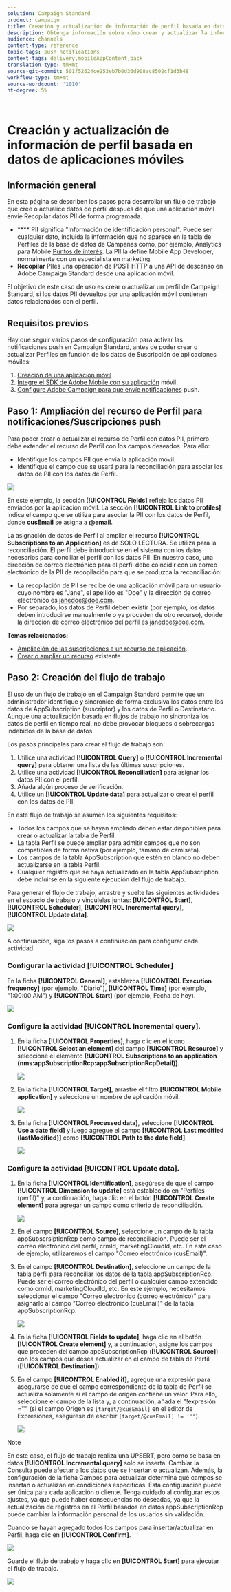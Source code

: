 ```yaml
---
solution: Campaign Standard
product: campaign
title: Creación y actualización de información de perfil basada en datos de aplicaciones móviles
description: Obtenga información sobre cómo crear y actualizar la información de perfil en función de los datos de aplicaciones móviles.
audience: channels
content-type: reference
topic-tags: push-notifications
context-tags: delivery,mobileAppContent,back
translation-type: tm+mt
source-git-commit: 501f52624ce253eb7b0d36d908ac8502cf1d3b48
workflow-type: tm+mt
source-wordcount: '1010'
ht-degree: 5%

---
```



# Creación y actualización de información de perfil basada en datos de aplicaciones móviles

## Información general

En esta página se describen los pasos para desarrollar un flujo de trabajo que cree o actualice datos de perfil después de que una aplicación móvil envíe Recopilar datos PII de forma programada.

* **** PII significa &quot;Información de identificación personal&quot;. Puede ser cualquier dato, incluida la información que no aparece en la tabla de Perfiles de la base de datos de Campañas como, por ejemplo, Analytics para Mobile [Puntos de interés](../../integrating/using/about-campaign-points-of-interest-data-integration.md). La PII la define Mobile App Developer, normalmente con un especialista en marketing.
* **Recopilar** PIIes una operación de POST HTTP a una API de descanso en Adobe Campaign Standard desde una aplicación móvil.

El objetivo de este caso de uso es crear o actualizar un perfil de Campaign Standard, si los datos PII devueltos por una aplicación móvil contienen datos relacionados con el perfil.

## Requisitos previos

Hay que seguir varios pasos de configuración para activar las notificaciones push en Campaign Standard, antes de poder crear o actualizar Perfiles en función de los datos de Suscripción de aplicaciones móviles:

1. [Creación de una aplicación móvil](../../administration/using/configuring-a-mobile-application.md)
1. [Integre el SDK de Adobe Mobile con su aplicación](https://helpx.adobe.com/es/campaign/kb/integrate-mobile-sdk.html) móvil.
1. [Configure Adobe Campaign para que envíe notificaciones](https://helpx.adobe.com/es/campaign/kb/configuring-app-sdkv4.html) push.

## Paso 1: Ampliación del recurso de Perfil para notificaciones/Suscripciones push

Para poder crear o actualizar el recurso de Perfil con datos PII, primero debe extender el recurso de Perfil con los campos deseados. Para ello:

* Identifique los campos PII que envía la aplicación móvil.
* Identifique el campo que se usará para la reconciliación para asociar los datos de PII con los datos de Perfil.

![](assets/update_profile1.png)

En este ejemplo, la sección **[!UICONTROL Fields]** refleja los datos PII enviados por la aplicación móvil. La sección **[!UICONTROL Link to profiles]** indica el campo que se utiliza para asociar la PII con los datos de Perfil, donde **cusEmail** se asigna a **@email**.

La asignación de datos de Perfil al ampliar el recurso **[!UICONTROL Subscriptions to an Application]** es de SOLO LECTURA. Se utiliza para la reconciliación. El perfil debe introducirse en el sistema con los datos necesarios para conciliar el perfil con los datos PII. En nuestro caso, una dirección de correo electrónico para el perfil debe coincidir con un correo electrónico de la PII de recopilación para que se produzca la reconciliación:

* La recopilación de PII se recibe de una aplicación móvil para un usuario cuyo nombre es &quot;Jane&quot;, el apellido es &quot;Doe&quot; y la dirección de correo electrónico es janedoe@doe.com.
* Por separado, los datos de Perfil deben existir (por ejemplo, los datos deben introducirse manualmente o ya proceden de otro recurso), donde la dirección de correo electrónico del perfil es janedoe@doe.com.

**Temas relacionados:**

* [Ampliación de las suscripciones a un recurso de aplicación](../../developing/using/extending-the-subscriptions-to-an-application-resource.md).
* [Crear o ampliar un recurso](../../developing/using/key-steps-to-add-a-resource.md) existente.

## Paso 2: Creación del flujo de trabajo

El uso de un flujo de trabajo en el Campaign Standard permite que un administrador identifique y sincronice de forma exclusiva los datos entre los datos de AppSubscription (suscriptor) y los datos de Perfil o Destinatario. Aunque una actualización basada en flujos de trabajo no sincroniza los datos de perfil en tiempo real, no debe provocar bloqueos o sobrecargas indebidos de la base de datos.

Los pasos principales para crear el flujo de trabajo son:

1. Utilice una actividad **[!UICONTROL Query]** o **[!UICONTROL Incremental query]** para obtener una lista de las últimas suscripciones.
1. Utilice una actividad **[!UICONTROL Reconciliation]** para asignar los datos PII con el perfil.
1. Añada algún proceso de verificación.
1. Utilice un **[!UICONTROL Update data]** para actualizar o crear el perfil con los datos de PII.

En este flujo de trabajo se asumen los siguientes requisitos:

* Todos los campos que se hayan ampliado deben estar disponibles para crear o actualizar la tabla de Perfil.
* La tabla Perfil se puede ampliar para admitir campos que no son compatibles de forma nativa (por ejemplo, tamaño de camiseta).
* Los campos de la tabla AppSubscription que estén en blanco no deben actualizarse en la tabla Perfil.
* Cualquier registro que se haya actualizado en la tabla AppSubscription debe incluirse en la siguiente ejecución del flujo de trabajo.

Para generar el flujo de trabajo, arrastre y suelte las siguientes actividades en el espacio de trabajo y vincúlelas juntas: **[!UICONTROL Start]**, **[!UICONTROL Scheduler]**, **[!UICONTROL Incremental query]**, **[!UICONTROL Update data]**.

![](assets/update_profile0.png)

A continuación, siga los pasos a continuación para configurar cada actividad.

### Configurar la actividad **[!UICONTROL Scheduler]**

En la ficha **[!UICONTROL General]**, establezca **[!UICONTROL Execution frequency]** (por ejemplo, &quot;Diario&quot;), **[!UICONTROL Time]** (por ejemplo, &quot;1:00:00 AM&quot;) y **[!UICONTROL Start]** (por ejemplo, Fecha de hoy).

![](assets/update_profile2.png)

### Configure la actividad **[!UICONTROL Incremental query]**.

1. En la ficha **[!UICONTROL Properties]**, haga clic en el icono **[!UICONTROL Select an element]** del campo **[!UICONTROL Resource]** y seleccione el elemento **[!UICONTROL Subscriptions to an application (nms:appSubscriptionRcp:appSubscriptionRcpDetail)]**.

   ![](assets/update_profile3.png)

1. En la ficha **[!UICONTROL Target]**, arrastre el filtro **[!UICONTROL Mobile application]** y seleccione un nombre de aplicación móvil.

   ![](assets/update_profile4.png)

1. En la ficha **[!UICONTROL Processed data]**, seleccione **[!UICONTROL Use a date field]** y luego agregue el campo **[!UICONTROL Last modified (lastModified)]** como **[!UICONTROL Path to the date field]**.

   ![](assets/update_profile5.png)

### Configure la actividad **[!UICONTROL Update data]**.

1. En la ficha **[!UICONTROL Identification]**, asegúrese de que el campo **[!UICONTROL Dimension to update]** está establecido en &quot;Perfiles (perfil)&quot; y, a continuación, haga clic en el botón **[!UICONTROL Create element]** para agregar un campo como criterio de reconciliación.

   ![](assets/update_profile_createelement.png)

1. En el campo **[!UICONTROL Source]**, seleccione un campo de la tabla appSubscrsiptionRcp como campo de reconciliación. Puede ser el correo electrónico del perfil, crmId, marketingCloudId, etc. En este caso de ejemplo, utilizaremos el campo &quot;Correo electrónico (cusEmail)&quot;.

1. En el campo **[!UICONTROL Destination]**, seleccione un campo de la tabla perfil para reconciliar los datos de la tabla appSubscriptionRcp. Puede ser el correo electrónico del perfil o cualquier campo extendido como crmId, marketingCloudId, etc. En este ejemplo, necesitamos seleccionar el campo &quot;Correo electrónico (correo electrónico)&quot; para asignarlo al campo &quot;Correo electrónico (cusEmail)&quot; de la tabla appSubscriptionRcp.

   ![](assets/update_profile7.png)

1. En la ficha **[!UICONTROL Fields to update]**, haga clic en el botón **[!UICONTROL Create element]** y, a continuación, asigne los campos que proceden del campo appSubscriptionRcp (**[!UICONTROL Source]**) con los campos que desea actualizar en el campo de tabla de Perfil (**[!UICONTROL Destination]**).

1. En el campo **[!UICONTROL Enabled if]**, agregue una expresión para asegurarse de que el campo correspondiente de la tabla de Perfil se actualiza solamente si el campo de origen contiene un valor. Para ello, seleccione el campo de la lista y, a continuación, añada el &quot;!expresión =&#39;&#39;&quot; (si el campo Origen es `[target/@cusEmail]` en el editor de Expresiones, asegúrese de escribir `[target/@cusEmail] != ''"`).

   ![](assets/update_profile8.png)

>[!NOTE]
>
>En este caso, el flujo de trabajo realiza una UPSERT, pero como se basa en datos **[!UICONTROL Incremental query]** solo se inserta. Cambiar la Consulta puede afectar a los datos que se insertan o actualizan.
>Además, la configuración de la ficha Campos para actualizar determina qué campos se insertan o actualizan en condiciones específicas. Esta configuración puede ser única para cada aplicación o cliente.
>Tenga cuidado al configurar estos ajustes, ya que puede haber consecuencias no deseadas, ya que la actualización de registros en el Perfil basados en datos appSubscriptionRcp puede cambiar la información personal de los usuarios sin validación.

Cuando se hayan agregado todos los campos para insertar/actualizar en Perfil, haga clic en **[!UICONTROL Confirm]**.

![](assets/update_profile9.png)

Guarde el flujo de trabajo y haga clic en **[!UICONTROL Start]** para ejecutar el flujo de trabajo.

![](assets/update_profile10.png)
